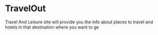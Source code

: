 # TravelOut
Travel And Leisure site
will provide you the info about places to travel and hotels in that destination where you want to ge
